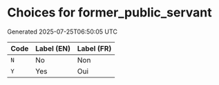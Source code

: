 # Choices for former_public_servant

Generated 2025-07-25T06:50:05 UTC

| Code | Label (EN) | Label (FR) |
|------|------------|------------|
| `N` | No | Non |
| `Y` | Yes | Oui |
